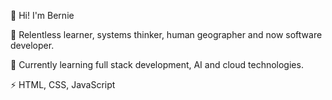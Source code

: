 👋 Hi! I'm Bernie  

🌱 Relentless learner, systems thinker, human geographer and now software developer. 

🔭 Currently learning full stack development, AI and cloud technologies.

⚡  HTML, CSS, JavaScript

<!--
**bernie-em/bernie-em** is a ✨ _special_ ✨ repository because its `README.md` (this file) appears on your GitHub profile.

Here are some ideas to get you started:

- 🔭 I’m currently working on ...
- 🌱 I’m currently learning AI & cloud software development.
- 👯 I’m looking to collaborate on ...
- 🤔 I’m looking for help with ...
- 💬 Ask me about ...
- 📫 How to reach me: ...
- 😄 Pronouns: ...
- ⚡ Fun fact: ...
-->
